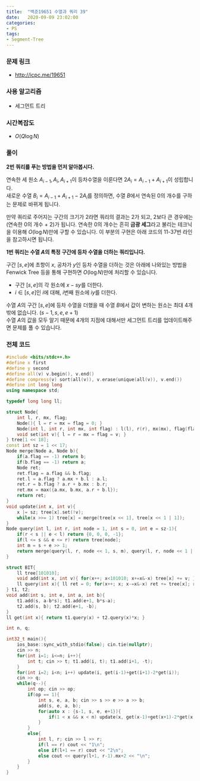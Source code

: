 ```yaml
---
title:  "백준19651 수열과 쿼리 39"
date:   2020-09-09 23:02:00
categories:
- PS
tags:
- Segment-Tree
---
```


### 문제 링크
* http://icpc.me/19651

### 사용 알고리즘
* 세그먼트 트리

### 시간복잡도
* $O(Q \log N)$

### 풀이
**2번 쿼리를 푸는 방법을 먼저 알아봅시다.**

연속한 세 원소 $A_{i-1}, A_i, A_{i+1}$이 등차수열을 이룬다면 $2A_i = A_{i-1}+A_{i+1}$이 성립합니다.<br>
새로운 수열 $B_i = A_{i-1}+A_{i+1}-2A_i$를 정의하면, 수열 $B$에서 연속된 0의 개수를 구하는 문제로 바뀌게 됩니다.

만약 쿼리로 주어지는 구간의 크기가 2라면 쿼리의 결과는 2가 되고, 2보다 큰 경우에는 (연속한 0의 개수 + 2)가 됩니다. 연속한 0의 개수는 흔히 **금광 세그**라고 불리는 테크닉을 이용해 $O(\log N)$만에 구할 수 있습니다. 이 부분의 구현은 아래 코드의 11-37번 라인을 참고하시면 됩니다.

**1번 쿼리는 수열 $A$의 특정 구간에 등차 수열을 더하는 쿼리입니다.**

구간 $[s, e]$에 초항이 $x$, 공차가 $y$인 등차 수열을 더하는 것은 아래에 나와있는 방법을 Fenwick Tree 등을 통해 구현하면 $O(\log N)$만에 처리할 수 있습니다.
* 구간 $[s, e]$의 각 원소에 $x-sy$를 더한다.
* $i \in [s, e]$인 $i$에 대해, $i$번째 원소에 $iy$를 더한다.

수열 $A$의 구간 $[s, e]$에 등차 수열을 더했을 때 수열 $B$에서 값이 변하는 원소는 최대 4개밖에 없습니다. ($s-1, s, e, e+1$)<br>
수열 $A$의 값을 모두 알기 때문에 4개의 지점에 대해서만 세그먼트 트리를 업데이트해주면 문제를 풀 수 있습니다.

### 전체 코드
```cpp
#include <bits/stdc++.h>
#define x first
#define y second
#define all(v) v.begin(), v.end()
#define compress(v) sort(all(v)), v.erase(unique(all(v)), v.end())
#define int long long
using namespace std;

typedef long long ll;

struct Node{
    int l, r, mx, flag;
    Node(){ l = r = mx = flag = 0; }
    Node(int l, int r, int mx, int flag) : l(l), r(r), mx(mx), flag(flag) {}
    void set(int v){ l = r = mx = flag = v; }
} tree[1 << 18];
const int sz = 1 << 17;
Node merge(Node a, Node b){
    if(a.flag == -1) return b;
    if(b.flag == -1) return a;
    Node ret;
    ret.flag = a.flag && b.flag;
    ret.l = a.flag ? a.mx + b.l : a.l;
    ret.r = b.flag ? a.r + b.mx : b.r;
    ret.mx = max({a.mx, b.mx, a.r + b.l});
    return ret;
}
void update(int x, int v){
    x |= sz; tree[x].set(!v);
    while(x >>= 1) tree[x] = merge(tree[x << 1], tree[x << 1 | 1]);
}
Node query(int l, int r, int node = 1, int s = 0, int e = sz-1){
    if(r < s || e < l) return {0, 0, 0, -1};
    if(l <= s && e <= r) return tree[node];
    int m = s + e >> 1;
    return merge(query(l, r, node << 1, s, m), query(l, r, node << 1 | 1, m+1, e));
}

struct BIT{
    ll tree[101010];
    void add(int x, int v){ for(x++; x<101010; x+=x&-x) tree[x] += v; }
    ll query(int x){ ll ret = 0; for(x++; x; x-=x&-x) ret += tree[x]; return ret; }
} t1, t2;
void add(int s, int e, int a, int b){
    t1.add(s, a-b*s); t1.add(e+1, b*s-a);
    t2.add(s, b); t2.add(e+1, -b);
}
ll get(int x){ return t1.query(x) + t2.query(x)*x; }

int n, q;

int32_t main(){
    ios_base::sync_with_stdio(false); cin.tie(nullptr);
    cin >> n;
    for(int i=1; i<=n; i++){
        int t; cin >> t; t1.add(i, t); t1.add(i+1, -t);
    }
    for(int i=2; i<n; i++) update(i, get(i-1)+get(i+1)-2*get(i));
    cin >> q;
    while(q--){
        int op; cin >> op;
        if(op == 1){
            int s, e, a, b; cin >> s >> e >> a >> b;
            add(s, e, a, b);
            for(auto x : {s-1, s, e, e+1}){
                if(1 < x && x < n) update(x, get(x-1)+get(x+1)-2*get(x));
            }
        }
        else{
            int l, r; cin >> l >> r;
            if(l == r) cout << "1\n";
            else if(l+1 == r) cout << "2\n";
            else cout << query(l+1, r-1).mx+2 << "\n";
        }
    }
}
```
